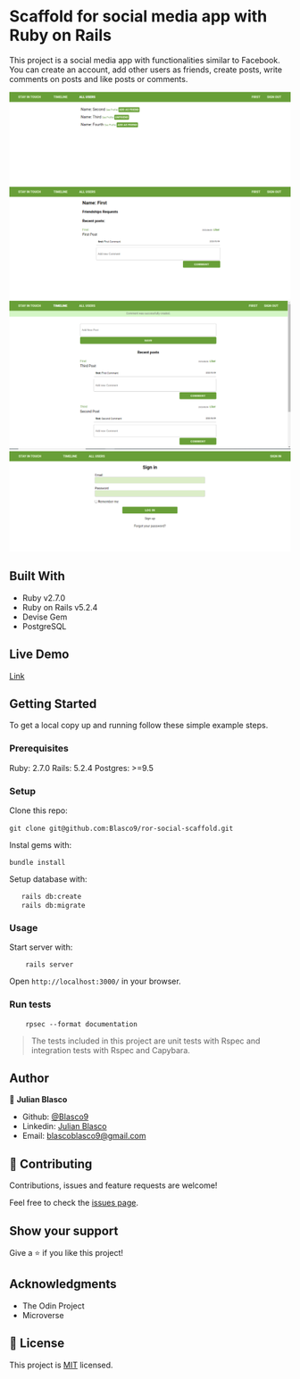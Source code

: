 # Scaffold for social media app with Ruby on Rails

This project is a social media app with functionalities similar to Facebook. You can create an account, add other users as friends, create posts, write comments on posts and like posts or comments.

![screenshot1](app/assets/images/Screenshot1.bmp)
![screenshot2](app/assets/images/Screenshot2.bmp)
![screenshot3](app/assets/images/Screenshot3.bmp)
![screenshot4](app/assets/images/Screenshot4.bmp)

## Built With

- Ruby v2.7.0
- Ruby on Rails v5.2.4
- Devise Gem
- PostgreSQL

## Live Demo

[Link](https://desolate-plains-71024.herokuapp.com/)


## Getting Started

To get a local copy up and running follow these simple example steps.

### Prerequisites

Ruby: 2.7.0
Rails: 5.2.4
Postgres: >=9.5

### Setup

Clone this repo:

`git clone git@github.com:Blasco9/ror-social-scaffold.git`

Instal gems with:

```
bundle install
```

Setup database with:

```
   rails db:create
   rails db:migrate
```



### Usage

Start server with:

```
    rails server
```

Open `http://localhost:3000/` in your browser.

### Run tests

```
    rpsec --format documentation
```

> The tests included in this project are unit tests with Rspec and integration tests with Rspec and Capybara.

## Author

👤 **Julian Blasco**

- Github: [@Blasco9](https://github.com/Blasco9)
- Linkedin: [Julian Blasco](https://www.linkedin.com/in/julian-blasco/)
- Email: blascoblasco9@gmail.com

## 🤝 Contributing

Contributions, issues and feature requests are welcome!

Feel free to check the [issues page](issues/).

## Show your support

Give a ⭐️ if you like this project!

## Acknowledgments

- The Odin Project
- Microverse

## 📝 License

This project is [MIT](lic.url) licensed.

